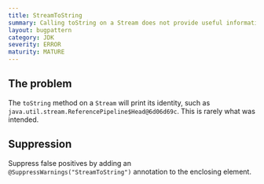 ```yaml
---
title: StreamToString
summary: Calling toString on a Stream does not provide useful information
layout: bugpattern
category: JDK
severity: ERROR
maturity: MATURE
---
```


<!--
*** AUTO-GENERATED, DO NOT MODIFY ***
To make changes, edit the @BugPattern annotation or the explanation in docs/bugpattern.
-->

## The problem
The `toString` method on a `Stream` will print its identity, such as `java.util.stream.ReferencePipeline$Head@6d06d69c`. This is rarely what was intended.

## Suppression
Suppress false positives by adding an `@SuppressWarnings("StreamToString")` annotation to the enclosing element.
